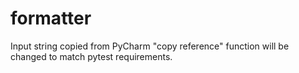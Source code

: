 # formatter
Input string copied from PyCharm "copy reference" function will be changed to match pytest requirements.
